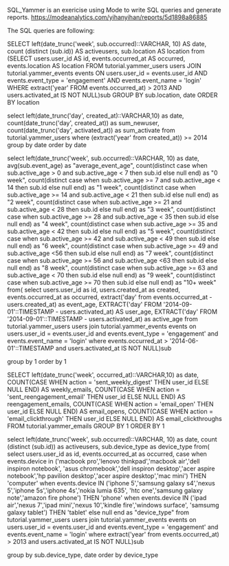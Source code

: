 SQL_Yammer is an exericise using Mode to write SQL queries and generate reports.
https://modeanalytics.com/yihanyihan/reports/5d1898a86885


The SQL queries are following:

SELECT left(date_trunc('week', sub.occurred)::VARCHAR, 10) AS date,
       count (distinct (sub.id)) AS activeusers,
             sub.location AS
location from
  (SELECT users.user_id AS id, events.occurred_at AS occurred, events.location AS
   location
   FROM tutorial.yammer_users users
   JOIN tutorial.yammer_events events
     ON users.user_id = events.user_id
     AND events.event_type = 'engagement'
     AND events.event_name = 'login'
   WHERE extract('year'
                 FROM events.occurred_at) > 2013
     AND users.activated_at IS NOT NULL)sub
GROUP BY sub.location, date
ORDER BY
location


select left(date_trunc('day', created_at)::VARCHAR,10) as date,
count(date_trunc('day', created_at)) as sum_newuser,
count(date_trunc('day', activated_at)) as sum_activate
from tutorial.yammer_users
where (extract('year' from created_at)) >= 2014
group by date
order by date

select 
left(date_trunc('week', sub.occurred)::VARCHAR, 10) as date,
avg(sub.event_age) as "average_event_age",
count(distinct case when sub.active_age > 0 and sub.active_age < 7 then sub.id else null end) as "0 week",
count(distinct case when sub.active_age >= 7 and sub.active_age < 14 then sub.id else null end) as "1 week",
count(distinct case when sub.active_age >= 14 and sub.active_age < 21 then sub.id else null end) as "2 week",
count(distinct case when sub.active_age >= 21 and sub.active_age < 28 then sub.id else null end) as "3 week",
count(distinct case when sub.active_age >= 28 and sub.active_age < 35 then sub.id else null end) as "4 week",
count(distinct case when sub.active_age >= 35 and sub.active_age < 42 then sub.id else null end) as "5 week",
count(distinct case when sub.active_age >= 42 and sub.active_age < 49 then sub.id else null end) as "6 week",
count(distinct case when sub.active_age >= 49 and sub.active_age <56 then sub.id else null end) as "7 week",
count(distinct case when sub.active_age >= 56 and sub.active_age <63 then sub.id else null end) as "8 week",
count(distinct case when sub.active_age >= 63 and sub.active_age < 70 then sub.id else null end) as "9 week",
count(distinct case when sub.active_age >= 70 then sub.id else null end) as "10+ week"
from(
select 
users.user_id as id,
users.created_at as created,
events.occurred_at as occurred,
extract('day' from events.occurred_at - users.created_at) as event_age,
EXTRACT('day' FROM '2014-09-01'::TIMESTAMP - users.activated_at) AS user_age,
EXTRACT('day' FROM '2014-09-01'::TIMESTAMP - users.activated_at) as active_age 
from tutorial.yammer_users users
join tutorial.yammer_events events
on users.user_id = events.user_id
and events.event_type = 'engagement'
and events.event_name = 'login'
where events.occurred_at > '2014-06-01'::TIMESTAMP and users.activated_at IS NOT NULL)sub

group by 1
order by 1

SELECT left(date_trunc('week', occurred_at)::VARCHAR,10) as date,
       COUNT(CASE WHEN action = 'sent_weekly_digest' THEN user_id ELSE NULL END) AS weekly_emails,
       COUNT(CASE WHEN action = 'sent_reengagement_email' THEN user_id ELSE NULL END) AS reengagement_emails,
       COUNT(CASE WHEN action = 'email_open' THEN user_id ELSE NULL END) AS email_opens,
       COUNT(CASE WHEN action = 'email_clickthrough' THEN user_id ELSE NULL END) AS email_clickthroughs
  FROM tutorial.yammer_emails 
 GROUP BY 1
 ORDER BY 1
 
 select 
left(date_trunc('week', sub.occurred)::VARCHAR, 10) as date,
count (distinct (sub.id)) as activeusers,
sub.device_type as device_type
from(
select 
users.user_id as id,
events.occurred_at as occurred,
case when events.device in ('macbook pro','lenovo thinkpad','macbook air','dell inspiron notebook',
          'asus chromebook','dell inspiron desktop','acer aspire notebook','hp pavilion desktop','acer aspire desktop','mac mini')
          THEN 'computer'
     when events.device IN ('iphone 5','samsung galaxy s4','nexus 5','iphone 5s','iphone 4s','nokia lumia 635',
       'htc one','samsung galaxy note','amazon fire phone') THEN 'phone'
    when events.device IN ('ipad air','nexus 7','ipad mini','nexus 10','kindle fire','windows surface',
        'samsumg galaxy tablet') THEN 'tablet' 
    else null end as "device_type"
from tutorial.yammer_users users
join tutorial.yammer_events events
on users.user_id = events.user_id
and events.event_type = 'engagement'
and events.event_name = 'login'
where extract('year' from events.occurred_at) > 2013 and users.activated_at IS NOT NULL)sub

group by sub.device_type, date
order by device_type
